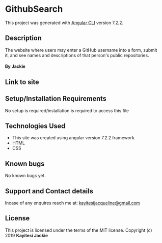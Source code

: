 # GithubSearch

This project was generated with [Angular CLI](https://github.com/angular/angular-cli) version 7.2.2.

## Description
The website where users may enter a GitHub username into a form, submit it, and see names and descriptions of that person's public repositories.
#### By **Jackie**

## Link to site

## Setup/Installation Requirements
No setup is required/installation is required to access this file
## Technologies Used
* This site was created using angular version 7.2.2 framework.
* HTML
* CSS
## Known bugs
No known bugs yet.

## Support and Contact details
Incase of any enquires reach me at: kayitesijacqueline@gmail.com

## License
This project is licensed under the terms of the MIT license. Copyright (c) 2019 **Kayitesi Jackie**
